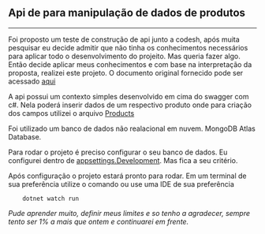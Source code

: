 ## Api de para manipulação de dados de produtos
<hr>

Foi proposto um teste de construção de api junto a codesh, após muita pesquisar eu decide admitir que não tinha os conhecimentos necessários para aplicar todo o desenvolvimento do projeito. Mas queria fazer algo. Então decide aplicar meus conhecimentos e com base na interpretação da proposta, realizei este projeto. O documento original fornecido pode ser acessado [aqui](/Documentation/products-parser-20230105/README.md)

A api possui um contexto simples desenvolvido em cima do swagger com c#. Nela poderá inserir dados de um respectivo produto onde para criação dos campos utilizei o arquivo [Products](Documentation/products-parser-20230105/products.json)

Foi utilizado um banco de dados não realacional em nuvem. 
MongoDB Atlas Database.

Para rodar o projeto é preciso configurar o seu banco de dados. Eu configurei dentro de [appsettings.Development](ProjetoCodesh/appsettings.Development.json). Mas fica a seu critério.

Após configuração o projeto estará pronto para rodar. Em um terminal de sua preferência utilize o comando ou use uma IDE de sua preferência

        dotnet watch run


<em> Pude aprender muito, definir meus limites e so tenho a agradecer, sempre tento ser 1% a mais que ontem e continuarei em frente.</em>